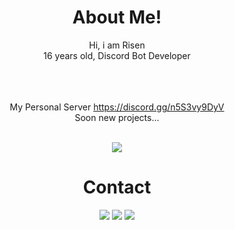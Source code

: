 <div align="center">
<h1>About Me!</h1>
Hi, i am Risen<br>
16 years old, Discord Bot Developer<br><br><br><br>

My Personal Server 
https://discord.gg/n5S3vy9DyV<br>
Soon new projects...

  <br>
    <img src="https://github-readme-stats.vercel.app/api?username=risenjs"> 
  
  <h1>Contact</h1>
  <a href="https://discord.com/users/850128679819804674" target="_blank"><img src="https://shields.io/badge/DISCORD-111111.svg?&style=for-the-badge&logo=discord"></a>
  <a href="https://www.instagram.com/yusuffzm/" target="_blank"><img src="https://shields.io/badge/Instagram-111111.svg?&style=for-the-badge&logo=instagram"></a>
  <a href="https://github.com/risenjs" target="_blank"><img src="https://shields.io/badge/GITHUB-111111.svg?&style=for-the-badge&logo=github"></a>
</div>
